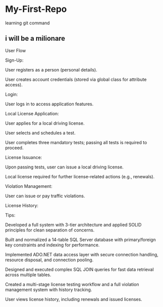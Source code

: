 # My-First-Repo
learning git command

## i will be a milionare

User Flow





Sign-Up:





User registers as a person (personal details).



User creates account credentials (stored via global class for attribute access).



Login:





User logs in to access application features.



Local License Application:





User applies for a local driving license.



User selects and schedules a test.



User completes three mandatory tests; passing all tests is required to proceed.



License Issuance:





Upon passing tests, user can issue a local driving license.



Local license required for further license-related actions (e.g., renewals).



Violation Management:





User can issue or pay traffic violations.



License History:


Tips:

Developed a full system with 3-tier architecture and applied SOLID principles for clean separation of concerns.

Built and normalized a 14-table SQL Server database with primary/foreign key constraints and indexing for performance.

Implemented ADO.NET data access layer with secure connection handling, resource disposal, and connection pooling.

Designed and executed complex SQL JOIN queries for fast data retrieval across multiple tables.

Created a multi-stage license testing workflow and a full violation management system with history tracking.





User views license history, including renewals and issued licenses.
